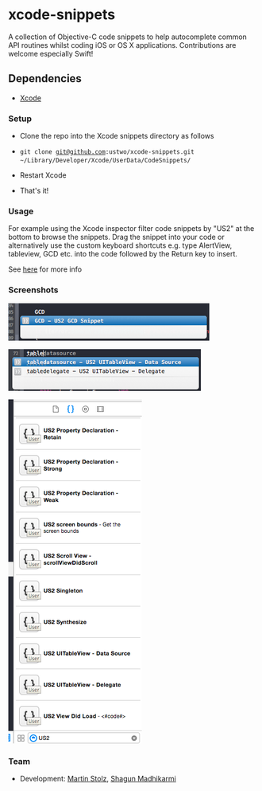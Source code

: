 xcode-snippets
==============

A collection of Objective-C code snippets to help autocomplete common API routines whilst coding iOS or OS X applications. Contributions are welcome especially Swift!


## Dependencies

* [Xcode](https://itunes.apple.com/gb/app/xcode/id497799835?mt=12)


### Setup

* Clone the repo into the Xcode snippets directory as follows

- <code>git clone git@github.com:ustwo/xcode-snippets.git ~/Library/Developer/Xcode/UserData/CodeSnippets/</code>


* Restart Xcode

* That's it!

### Usage 

For example using the Xcode inspector filter code snippets by "US2" at the bottom to browse the snippets. Drag the snippet into your code or alternatively use the custom keyboard shortcuts e.g. type AlertView, tableview, GCD etc. into the code followed by the Return key to insert.

See <a href="https://developer.apple.com/library/mac/recipes/xcode_help-source_editor/chapters/CreatingaCustomCodeSnippet.html">here</a> for more info

### Screenshots

![screenshot](screen3.png)

![screenshot](screen4.png)

![screenshot](screen2.png)

### Team

* Development: [Martin Stolz](mailto:martin@ustwo.com?subject=xcode-snippets), [Shagun Madhikarmi](mailto:shagun@ustwo.com?subject=xcode-snippets)



